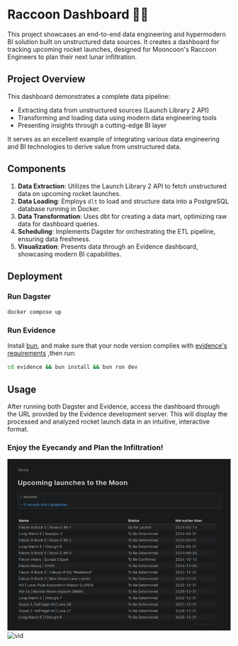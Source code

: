 # Raccoon Dashboard 🦝🚀

This project showcases an end-to-end data engineering and hypermodern BI solution built on unstructured data sources. It creates a dashboard for tracking upcoming rocket launches, designed for Mooncoon's Raccoon Engineers to plan their next lunar infiltration.

## Project Overview

This dashboard demonstrates a complete data pipeline:
- Extracting data from unstructured sources (Launch Library 2 API)
- Transforming and loading data using modern data engineering tools
- Presenting insights through a cutting-edge BI layer

It serves as an excellent example of integrating various data engineering and BI technologies to derive value from unstructured data.

## Components

1. **Data Extraction**: Utilizes the Launch Library 2 API to fetch unstructured data on upcoming rocket launches.
2. **Data Loading**: Employs `dlt` to load and structure data into a PostgreSQL database running in Docker.
3. **Data Transformation**: Uses dbt for creating a data mart, optimizing raw data for dashboard queries.
4. **Scheduling**: Implements Dagster for orchestrating the ETL pipeline, ensuring data freshness.
5. **Visualization**: Presents data through an Evidence dashboard, showcasing modern BI capabilities.

## Deployment

### Run Dagster

```bash
docker compose up
```

### Run Evidence

Install [bun](https://bun.sh/), and make sure that your node version complies with [evidence's requirements](https://docs.evidence.dev/guides/system-requirements/#evidence-main-article) ,then run:

```bash
cd evidence && bun install && bun run dev
```

## Usage

After running both Dagster and Evidence, access the dashboard through the URL provided by the Evidence development server. This will display the processed and analyzed rocket launch data in an intuitive, interactive format.

### Enjoy the Eyecandy and Plan the Infiltration!

![table](assets/table.png)
![vid](assets/rec.gif)

